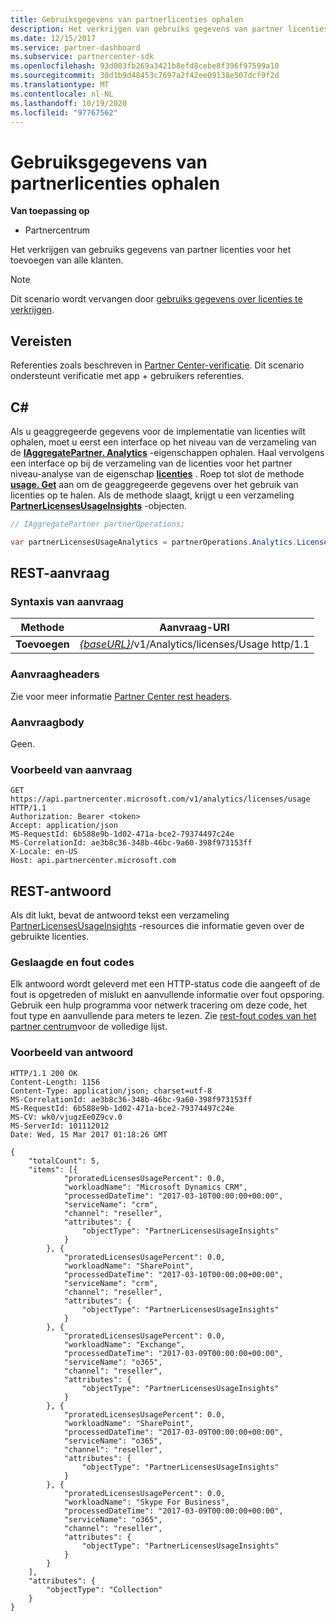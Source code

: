 ```yaml
---
title: Gebruiksgegevens van partnerlicenties ophalen
description: Het verkrijgen van gebruiks gegevens van partner licenties voor het toevoegen van alle klanten.
ms.date: 12/15/2017
ms.service: partner-dashboard
ms.subservice: partnercenter-sdk
ms.openlocfilehash: 93d003fb269a3421b8efd8cebe8f396f97599a10
ms.sourcegitcommit: 30d1b9d48453c7697a2f42ee09138e507dcf9f2d
ms.translationtype: MT
ms.contentlocale: nl-NL
ms.lasthandoff: 10/19/2020
ms.locfileid: "97767562"
---
```

# <a name="get-partner-licenses-usage-information"></a>Gebruiksgegevens van partnerlicenties ophalen

**Van toepassing op**

- Partnercentrum

Het verkrijgen van gebruiks gegevens van partner licenties voor het toevoegen van alle klanten.

> [!NOTE]
> Dit scenario wordt vervangen door [gebruiks gegevens over licenties te verkrijgen](get-licenses-usage-information.md).

## <a name="prerequisites"></a>Vereisten

Referenties zoals beschreven in [Partner Center-verificatie](partner-center-authentication.md). Dit scenario ondersteunt verificatie met app + gebruikers referenties.

## <a name="c"></a>C\#

Als u geaggregeerde gegevens voor de implementatie van licenties wilt ophalen, moet u eerst een interface op het niveau van de verzameling van de [**IAggregatePartner. Analytics**](/dotnet/api/microsoft.store.partnercenter.ipartner.analytics) -eigenschappen ophalen. Haal vervolgens een interface op bij de verzameling van de licenties voor het partner niveau-analyse van de eigenschap [**licenties**](/dotnet/api/microsoft.store.partnercenter.analytics.ipartneranalyticscollection.licenses) . Roep tot slot de methode [**usage. Get**](/dotnet/api/microsoft.store.partnercenter.genericoperations.ientireentitycollectionretrievaloperations-2.get) aan om de geaggregeerde gegevens over het gebruik van licenties op te halen. Als de methode slaagt, krijgt u een verzameling [**PartnerLicensesUsageInsights**](/dotnet/api/microsoft.store.partnercenter.models.analytics.partnerlicensesusageinsights) -objecten.

``` csharp
// IAggregatePartner partnerOperations;

var partnerLicensesUsageAnalytics = partnerOperations.Analytics.Licenses.Usage.Get();
```

## <a name="rest-request"></a>REST-aanvraag

### <a name="request-syntax"></a>Syntaxis van aanvraag

| Methode  | Aanvraag-URI                                                                      |
|---------|----------------------------------------------------------------------------------|
| **Toevoegen** | [*{baseURL}*](partner-center-rest-urls.md)/v1/Analytics/licenses/Usage http/1.1 |

### <a name="request-headers"></a>Aanvraagheaders

Zie voor meer informatie [Partner Center rest headers](headers.md).

### <a name="request-body"></a>Aanvraagbody

Geen.

### <a name="request-example"></a>Voorbeeld van aanvraag

```http
GET https://api.partnercenter.microsoft.com/v1/analytics/licenses/usage HTTP/1.1
Authorization: Bearer <token>
Accept: application/json
MS-RequestId: 6b588e9b-1d02-471a-bce2-79374497c24e
MS-CorrelationId: ae3b8c36-348b-46bc-9a60-398f973153ff
X-Locale: en-US
Host: api.partnercenter.microsoft.com
```

## <a name="rest-response"></a>REST-antwoord

Als dit lukt, bevat de antwoord tekst een verzameling [PartnerLicensesUsageInsights](analytics-resources.md#partnerlicensesusageinsights) -resources die informatie geven over de gebruikte licenties.

### <a name="response-success-and-error-codes"></a>Geslaagde en fout codes

Elk antwoord wordt geleverd met een HTTP-status code die aangeeft of de fout is opgetreden of mislukt en aanvullende informatie over fout opsporing. Gebruik een hulp programma voor netwerk tracering om deze code, het fout type en aanvullende para meters te lezen. Zie [rest-fout codes van het partner centrum](error-codes.md)voor de volledige lijst.

### <a name="response-example"></a>Voorbeeld van antwoord

```http
HTTP/1.1 200 OK
Content-Length: 1156
Content-Type: application/json; charset=utf-8
MS-CorrelationId: ae3b8c36-348b-46bc-9a60-398f973153ff
MS-RequestId: 6b588e9b-1d02-471a-bce2-79374497c24e
MS-CV: wk0/vjugzEe0Z9cv.0
MS-ServerId: 101112012
Date: Wed, 15 Mar 2017 01:18:26 GMT

{
    "totalCount": 5,
    "items": [{
            "proratedLicensesUsagePercent": 0.0,
            "workloadName": "Microsoft Dynamics CRM",
            "processedDateTime": "2017-03-10T00:00:00+00:00",
            "serviceName": "crm",
            "channel": "reseller",
            "attributes": {
                "objectType": "PartnerLicensesUsageInsights"
            }
        }, {
            "proratedLicensesUsagePercent": 0.0,
            "workloadName": "SharePoint",
            "processedDateTime": "2017-03-10T00:00:00+00:00",
            "serviceName": "crm",
            "channel": "reseller",
            "attributes": {
                "objectType": "PartnerLicensesUsageInsights"
            }
        }, {
            "proratedLicensesUsagePercent": 0.0,
            "workloadName": "Exchange",
            "processedDateTime": "2017-03-09T00:00:00+00:00",
            "serviceName": "o365",
            "channel": "reseller",
            "attributes": {
                "objectType": "PartnerLicensesUsageInsights"
            }
        }, {
            "proratedLicensesUsagePercent": 0.0,
            "workloadName": "SharePoint",
            "processedDateTime": "2017-03-09T00:00:00+00:00",
            "serviceName": "o365",
            "channel": "reseller",
            "attributes": {
                "objectType": "PartnerLicensesUsageInsights"
            }
        }, {
            "proratedLicensesUsagePercent": 0.0,
            "workloadName": "Skype For Business",
            "processedDateTime": "2017-03-09T00:00:00+00:00",
            "serviceName": "o365",
            "channel": "reseller",
            "attributes": {
                "objectType": "PartnerLicensesUsageInsights"
            }
        }
    ],
    "attributes": {
        "objectType": "Collection"
    }
}
```
